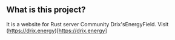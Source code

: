 ## What is this project?  
It is a website for Rust server Community Drix'sEnergyField. Visit (https://drix.energy)[https://drix.energy]